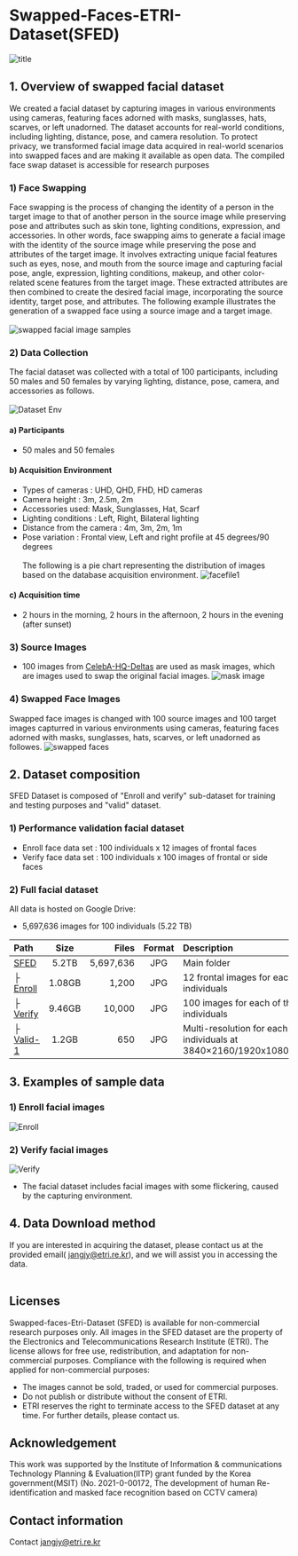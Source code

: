 # Swapped-Faces-ETRI-Dataset(SFED)
![title](https://github.com/EtriHRIFace/Face-Dataset/assets/149992598/c1b230e6-242c-4dd7-8bd5-ccd2b8d2e7ec)
<br>
## 1. Overview of swapped facial dataset 
  We created a facial dataset by capturing images in various environments using cameras, featuring faces adorned with masks, sunglasses, hats, scarves, or left unadorned. The dataset accounts for real-world conditions, including lighting, distance, pose, and camera resolution. To protect privacy, we transformed facial image data acquired in real-world scenarios into swapped faces and are making it available as open data. The compiled face swap dataset is accessible for research purposes
### 1) Face Swapping 
Face swapping is the process of changing the identity of a person in the target image to that of another person in the source image while preserving pose and attributes such as skin tone, lighting conditions, expression, and accessories. In other words, face swapping aims to generate a facial image with the identity of the source image while preserving the pose and attributes of the target image. It involves extracting unique facial features such as eyes, nose, and mouth from the source image and capturing facial pose, angle, expression, lighting conditions, makeup, and other color-related scene features from the target image. These extracted attributes are then combined to create the desired facial image, incorporating the source identity, target pose, and attributes. The following example illustrates the generation of a swapped face using a source image and a target image.<br><br>
![swapped facial image samples](https://github.com/EtriHRIFace/Face-Dataset/assets/149992598/e217afb5-9c02-4cba-9c18-47adbd383d7b)
### 2) Data Collection
The facial dataset was collected with a total of 100 participants, including 50 males and 50 females by varying lighting, distance, pose, camera, and accessories as follows.<Br><br>
![Dataset Env](https://github.com/EtriHRIFace/Face-Dataset/assets/149992598/612c2f76-673a-400a-9bc3-952668bbeaf8)


#### a) Participants
  * 50 males and 50 females
#### b) Acquisition Environment 
  * Types of cameras : UHD, QHD, FHD, HD cameras <br>
  * Camera height : 3m, 2.5m, 2m <br>
  * Accessories used: Mask, Sunglasses, Hat, Scarf <br>
  * Lighting conditions : Left, Right, Bilateral lighting <br>
  * Distance from the camera : 4m, 3m, 2m, 1m <br>
  * Pose variation : Frontal view, Left and right profile at 45 degrees/90 degrees <br><br>
  The following is a pie chart representing the distribution of images based on the database acquisition environment.
 ![facefile1](https://github.com/EtriHRIFace/Face-Dataset/assets/149992598/6776df9b-7bfa-42a9-8845-0d6be03af441)
#### c) Acquisition time
 * 2 hours in the morning, 2 hours in the afternoon, 2 hours in the evening (after sunset)
### 3) Source Images
 * 100 images from [CelebA-HQ-Deltas](https://drive.google.com/drive/folders/0B4qLcYyJmiz0TXY1NG02bzZVRGs?resourcekey=0-arAVTUfW9KRhN-irJchVKQ) are used as mask images, which are images used to swap the original facial images.
![mask image](https://github.com/EtriHRIFace/Face-Dataset/assets/149992598/07c501e6-0f21-4be9-b717-291c1d159028)
### 4) Swapped Face Images
Swapped face images is changed with 100 source images and 100 target images capturred in various environments using cameras, featuring faces adorned with masks, sunglasses, hats, scarves, or left unadorned as followes. 
![swapped faces](https://github.com/EtriHRIFace/Face-Dataset/assets/149992598/e97a2315-2315-4c35-9fa4-bae03b60c448)

## 2. Dataset composition
SFED Dataset is composed of "Enroll and verify" sub-dataset for training and testing purposes and "valid" dataset. 
### 1) Performance validation facial dataset 
* Enroll face data set : 100 individuals x 12 images of frontal faces <br>
* Verify face data set : 100 individuals x 100 images of frontal or side faces <br>
### 2) Full facial dataset  
All data is hosted on Google Drive:
* 5,697,636 images for 100 individuals (5.22 TB) 

| Path | Size | Files | Format | Description
| :---- | :---: | -----: | :-----: | :----------
|[SFED](https://drive.google.com/drive/folders/0AC6PJOIeh1ufUk9PVA?q=sharedwith:public%20parent:0AC6PJOIeh1ufUk9PVA) | 5.2TB|5,697,636 | JPG | Main folder
|&boxvr;&nbsp; [Enroll](https://drive.google.com/file/d/10i87Ht9TpDC3woLif5d0Dh5n768ceeMI/view?usp=sharing) | 1.08GB|1,200 | JPG | 12 frontal images for each of the 100 individuals
|&boxvr;&nbsp; [Verify](https://drive.google.com/file/d/1YJ4m6w6NkriC-ouGLoz6OCysNUIg5SuL/view?usp=sharing) | 9.46GB|10,000 | JPG | 100 images for each of the 100 individuals
|&boxvr;&nbsp; [Valid-1](https://drive.google.com/file/d/1CLZBIpax7MWQQw3x0xejz6lCw76VnpyM/view?usp=sharing) | 1.2GB|650 | JPG | Multi-resolution for each of the 100 individuals at 3840×2160/1920x1080/2688x1520

 
## 3. Examples of sample data
### 1) Enroll facial images  
![Enroll](https://github.com/EtriHRIFace/Face-Dataset/assets/149992598/829cdee9-e500-4dfd-b18e-6f725036e851)
### 2) Verify facial images
![Verify](https://github.com/EtriHRIFace/Face-Dataset/assets/149992598/b678f427-a2c3-4add-b4c3-6a34296f3a05)
* The facial dataset includes facial images with some flickering, caused by the capturing environment.
## 4. Data Download method
If you are interested in acquiring the dataset, please contact us at the provided email( jangjy@etri.re.kr), and we will assist you in accessing the data. <br>
<br>

## Licenses
Swapped-faces-Etri-Dataset (SFED) is available for non-commercial research purposes only. All images in the SFED dataset are the property of the Electronics and Telecommunications Research Institute (ETRI). The license allows for free use, redistribution, and adaptation for non-commercial purposes. Compliance with the following is required when applied for non-commercial purposes:
* The images cannot be sold, traded, or used for commercial purposes.
* Do not publish or distribute without the consent of ETRI.
* ETRI reserves the right to terminate access to the SFED dataset at any time. For further details, please contact us.

## Acknowledgement
This work was supported by the Institute of Information & communications Technology Planning & Evaluation(IITP) grant funded by the Korea government(MSIT) (No. 2021-0-00172, The development of human Re-identification and masked face recognition based on CCTV camera)
<br>
## Contact information
Contact jangjy@etri.re.kr
